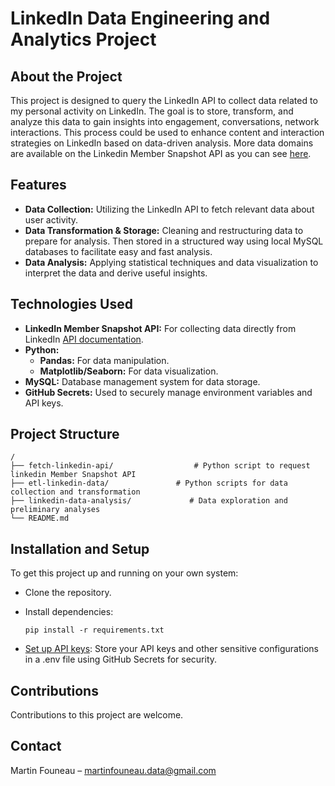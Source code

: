 # LinkedIn Data Engineering and Analytics Project

## About the Project

This project is designed to query the LinkedIn API to collect data related to my personal activity on LinkedIn. The goal is to store, transform, and analyze this data to gain insights into engagement, conversations, network interactions. This process could be used to enhance content and interaction strategies on LinkedIn based on data-driven analysis. 
More data domains are available on the Linkedin Member Snapshot API as you can see [here](https://learn.microsoft.com/en-us/linkedin/dma/member-data-portability/shared/snapshot-domain).

## Features

- **Data Collection:** Utilizing the LinkedIn API to fetch relevant data about user activity.
- **Data Transformation & Storage:** Cleaning and restructuring data to prepare for analysis. Then stored in a structured way using local MySQL databases to facilitate easy and fast analysis.
- **Data Analysis:** Applying statistical techniques and data visualization to interpret the data and derive useful insights.

## Technologies Used

- **LinkedIn Member Snapshot API:** For collecting data directly from LinkedIn [API documentation](https://learn.microsoft.com/en-us/linkedin/dma/member-data-portability/member-data-portability-member/).
- **Python:** 
  - **Pandas:** For data manipulation.
  - **Matplotlib/Seaborn:** For data visualization.
- **MySQL:** Database management system for data storage.
- **GitHub Secrets:** Used to securely manage environment variables and API keys.

## Project Structure

```plaintext
/
├── fetch-linkedin-api/                  # Python script to request linkedin Member Snapshot API
├── etl-linkedin-data/               # Python scripts for data collection and transformation
├── linkedin-data-analysis/             # Data exploration and preliminary analyses
└── README.md
```

## Installation and Setup

To get this project up and running on your own system:

- Clone the repository.

- Install dependencies:

    ```pip install -r requirements.txt```

- [Set up API keys](https://learn.microsoft.com/en-us/linkedin/dma/member-data-portability/member-data-portability-member/): Store your API keys and other sensitive configurations in a .env file using GitHub Secrets for security.


## Contributions
Contributions to this project are welcome.

## Contact
Martin Founeau – martinfouneau.data@gmail.com
